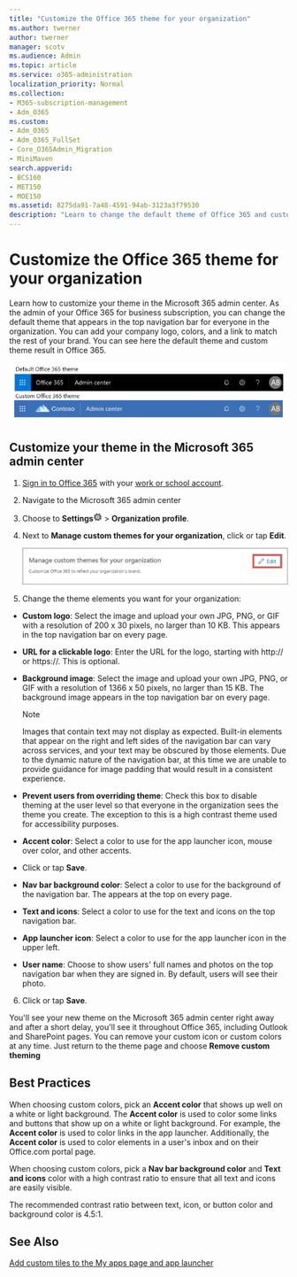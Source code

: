 ```yaml
---
title: "Customize the Office 365 theme for your organization"
ms.author: twerner
author: twerner
manager: scotv
ms.audience: Admin
ms.topic: article
ms.service: o365-administration
localization_priority: Normal
ms.collection: 
- M365-subscription-management 
- Adm_O365
ms.custom:
- Adm_O365
- Adm_O365_FullSet
- Core_O365Admin_Migration
- MiniMaven
search.appverid:
- BCS160
- MET150
- MOE150
ms.assetid: 8275da91-7a48-4591-94ab-3123a3f79530
description: "Learn to change the default theme of Office 365 and customize it to match your company logo or color. "
---
```


# Customize the Office 365 theme for your organization

Learn how to customize your theme in the Microsoft 365 admin center. As the admin of your Office 365 for business subscription, you can change the default theme that appears in the top navigation bar for everyone in the organization. You can add your company logo, colors, and a link to match the rest of your brand. You can see here the default theme and custom theme result in Office 365.
  
![Default Office 365 theme and Custom Office 365 theme](../media/e2cbc922-b424-4683-8c5c-fdbcbd0ce844.png)
  
## Customize your theme in the Microsoft 365 admin center

1. [Sign in to Office 365](https://go.microsoft.com/fwlink/p/?LinkID=402333) with your [work or school account](https://support.office.com/article/37da662b-5da6-4b56-a091-2731b2ecc8b4.aspx).
    
2. Navigate to the Microsoft 365 admin center
    
3. Choose to **Settings**![Settings: update your profile, install software and connect it to the cloud](../media/4b83e9cb-c7e4-46c8-b3d1-cfee017123ae.png) \> **Organization profile**.
    
4. Next to **Manage custom themes for your organization**, click or tap **Edit**.
    
    ![Tap or click Edit to change your theme](../media/f777ecde-b165-408b-b9de-d8bc8fb82c89.png)
  
5. Change the theme elements you want for your organization:
    
  - **Custom logo**: Select the image and upload your own JPG, PNG, or GIF with a resolution of 200 x 30 pixels, no larger than 10 KB. This appears in the top navigation bar on every page.
    
  - **URL for a clickable logo**: Enter the URL for the logo, starting with http:// or https://. This is optional.
    
  - **Background image**: Select the image and upload your own JPG, PNG, or GIF with a resolution of 1366 x 50 pixels, no larger than 15 KB. The background image appears in the top navigation bar on every page.
    
    > [!NOTE]
    > Images that contain text may not display as expected. Built-in elements that appear on the right and left sides of the navigation bar can vary across services, and your text may be obscured by those elements. Due to the dynamic nature of the navigation bar, at this time we are unable to provide guidance for image padding that would result in a consistent experience. 
  
  - **Prevent users from overriding theme**: Check this box to disable theming at the user level so that everyone in the organization sees the theme you create. The exception to this is a high contrast theme used for accessibility purposes.
    
  - **Accent color**: Select a color to use for the app launcher icon, mouse over color, and other accents.
    
  - Click or tap **Save**.
    
  - **Nav bar background color**: Select a color to use for the background of the navigation bar. The appears at the top on every page.
    
  - **Text and icons**: Select a color to use for the text and icons on the top navigation bar.
    
  - **App launcher icon**: Select a color to use for the app launcher icon in the upper left.
    
  - **User name**: Choose to show users' full names and photos on the top navigation bar when they are signed in. By default, users will see their photo.
    
6. Click or tap **Save**.
    
You'll see your new theme on the Microsoft 365 admin center right away and after a short delay, you'll see it throughout Office 365, including Outlook and SharePoint pages. You can remove your custom icon or custom colors at any time. Just return to the theme page and choose **Remove custom theming**
  
## Best Practices

When choosing custom colors, pick an **Accent color** that shows up well on a white or light background. The **Accent color** is used to color some links and buttons that show up on a white or light background. For example, the **Accent color** is used to color links in the app launcher. Additionally, the **Accent color** is used to color elements in a user's inbox and on their Office.com portal page. 
  
When choosing custom colors, pick a **Nav bar background color** and **Text and icons** color with a high contrast ratio to ensure that all text and icons are easily visible. 
  
The recommended contrast ratio between text, icon, or button color and background color is 4.5:1.
  
## See Also

[Add custom tiles to the My apps page and app launcher](../manage/customize-the-app-launcher.md)
  
  

